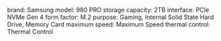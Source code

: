 brand: Samsung
model: 980 PRO
storage capacity: 2TB
interface: PCIe NVMe Gen 4
form factor: M.2
purpose: Gaming, Internal Solid State Hard Drive, Memory Card
maximum speed: Maximum Speed
thermal control: Thermal Control